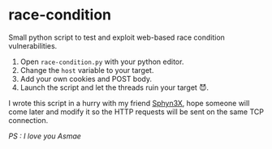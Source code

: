 # race-condition
Small python script to test and exploit web-based race condition vulnerabilities.

1. Open `race-condition.py` with your python editor.
2. Change the `host` variable to your target.
3. Add your own cookies and POST body.
5. Launch the script and let the threads ruin your target :smiling_imp:.

I wrote this script in a hurry with my friend [Sphyn3X](https://github.com/Sphyn3X), hope someone will come later and modify it so the HTTP requests will be sent on the same TCP connection.



*PS : I love you Asmae*
